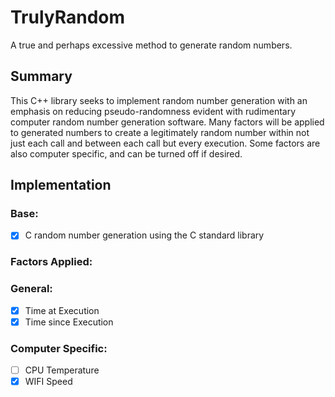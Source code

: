 # TrulyRandom
A true and perhaps excessive method to generate random numbers.

## Summary

This C++ library seeks to implement random number generation with an emphasis on reducing pseudo-randomness evident with rudimentary computer random number generation software. Many factors will be applied to generated numbers to create a legitimately random number within not just each call and between each call but every execution. Some factors are also computer specific, and can be turned off if desired.

## Implementation

### Base:
- [x] C random number generation using the C standard library

### Factors Applied:

### General:
- [x] Time at Execution
- [x] Time since Execution

### Computer Specific:
- [ ] CPU Temperature
- [x] WIFI Speed
